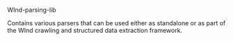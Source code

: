 WInd-parsing-lib

Contains various parsers that can be used either as standalone or as part of the WInd 
crawling and structured data extraction framework.
